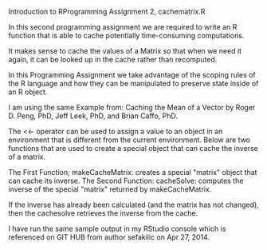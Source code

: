 Introduction to RProgramming Assignment 2, cachematrix.R

In this second programming assignment we are required to write an R function 
that is able to cache potentially time-consuming computations. 

It makes sense to cache the values of a Matrix so that when we need it again, 
it can be looked up in the cache rather than recomputed. 

In this Programming Assignment we take advantage of the scoping rules of the R language 
and how they can be manipulated to preserve state inside of an R object.

I am using the same Example from: Caching the Mean of a Vector by Roger D. Peng, PhD, 
Jeff Leek, PhD, and Brian Caffo, PhD.

The <<- operator can be used to assign a value to an object in an environment that is different from 
the current environment. Below are two functions that are used to create a special object that can 
cache the inverse of a matrix.

The First Function; makeCacheMatrix: creates a special "matrix" object that can cache its inverse.
The Second Function: cacheSolve: computes the inverse of the 
special "matrix" returned by makeCacheMatrix. 

If the inverse has already been calculated (and the matrix has not changed), 
then the cachesolve retrieves the inverse from the cache.

I have run the same sample output in my RStudio console which is referenced 
on GIT HUB from author sefakilic on Apr 27, 2014.


